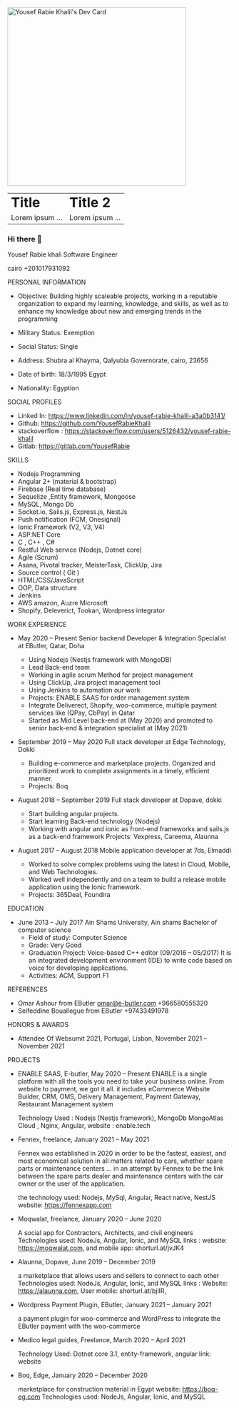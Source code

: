 
<a href="https://app.daily.dev/YousefRabie"><img src="https://api.daily.dev/devcards/5fe499169423465eb502793da97b755e.png?r=q8w" width="400" alt="Yousef Rabie Khalil's Dev Card"/></a>

<table border="0">
 <tr>
    <td><b style="font-size:30px">Title</b></td>
    <td><b style="font-size:30px">Title 2</b></td>
 </tr>
 <tr>
    <td>Lorem ipsum ...</td>
    <td>Lorem ipsum ...</td>
 </tr>
</table>

### Hi there 👋

Yousef Rabie khali
Software Engineer

cairo
+201017931092

PERSONAL INFORMATION
* Objective: Building highly scaleable projects, working in a reputable organization to expand my learning, knowledge, and skills, as well as to enhance my knowledge about new and emerging trends in the programming
* Military Status: Exemption                                   
* Social Status: Single

 * Address: Shubra al Khayma, Qalyubia Governorate, cairo, 23656
 * Date of birth: 18/3/1995 Egypt
 * Nationality: Egyption

SOCIAL PROFILES
  * Linked In: https://www.linkedin.com/in/yousef-rabie-khalil-a3a0b3141/
  * Github: https://github.com/YousefRabieKhalil
  * stackoverflow : https://stackoverflow.com/users/5126432/yousef-rabie-khalil
  * Gitlab: https://gitlab.com/YousefRabie


SKILLS
 * Nodejs Programming
 * Angular 2+ (material & bootstrap)
 * Firebase (Real time database)
 * Sequelize ,Entity framework,  Mongoose
 * MySQL, Mongo Db
 * Socket.io, Sails.js, Express.js, NestJs
 * Push notification (FCM, Onesignal)
 * Ionic Framework (V2, V3, V4)
 * ASP.NET Core
 * C , C++ , C#
 * Restful Web service (Nodejs, Dotnet core)
 * Agile (Scrum)
 * Asana, Pivotal tracker, MeisterTask, ClickUp, Jira
 * Source control ( Git )
 * HTML/CSS/JavaScript
 * OOP, Data structure
 * Jenkins
 * AWS amazon, Auzre Microsoft
 * Shopify, Deleverict, Tookan, Wordpress integrator

WORK EXPERIENCE
  * May 2020 – Present
    Senior backend Developer & Integration Specialist at EButler, Qatar, Doha
      
	  * Using Nodejs (Nestjs framework with MongoDB)
	 * Lead Back-end team
	 * Working in agile scrum Method for project management
	 * Using ClickUp, Jira project management tool
	 * Using Jenkins to automation our work
	 * Projects: ENABLE SAAS for order management system
	  * Integrate Deliverect, Shopify, woo-commerce, multiple payment services like (QPay, CbPay) in Qatar
	  * Started as Mid Level back-end at (May 2020) and promoted to senior back-end &amp; integration specialist at (May 2021)


  * September 2019 – May 2020
    Full stack developer at Edge Technology, Dokki
      
	*  Building e-commerce and marketplace projects.
	  Organized and prioritized work to complete assignments in a timely, efficient manner.
	  * Projects: Boq


  * August 2018 – September 2019
    Full stack developer at Dopave, dokki
      
	  * Start building angular projects.
	  * Start learning Back-end technology (Nodejs) 
	  * Working with angular and ionic as front-end frameworks and sails.js as a back-end framework
	    Projects: Vexpress, Careema, Alaunna

  * August 2017 – August 2018
    Mobile application developer  at 7ds, Elmaddi
      
	  * Worked to solve complex problems using the latest in Cloud, Mobile, and Web Technologies.
	  * Worked well independently and on a team to build a release mobile application using the Ionic framework.
	  * Projects: 365Deal, Foundira



EDUCATION
  * June 2013 – July 2017
    Ain Shams University, Ain shams Bachelor of computer science
	 *  Field of study: Computer Science
	  * Grade: Very Good
	  * Graduation Project: Voice-based C++ editor (09/2016 – 05/2017) It is an integrated development environment (IDE) to write code based on voice for developing applications.
	  * Activities:  ACM, Support F1


REFERENCES
  * Omar Ashour from EButler
    omar@e-butler.com
    +966580555320
  * Seifeddine Bouallegue from EButler
    +97433491978

HONORS & AWARDS 
  * Attendee Of Websumit 2021, Portugal, Lisbon, November 2021 – November 2021

PROJECTS
  *  ENABLE SAAS, E-butler, May 2020 – Present
ENABLE is a single platform with all the tools you need to take your business online. From website to payment, we got it all. it includes eCommerce Website Builder, CRM, OMS, Delivery Management, Payment Gateway, Restaurant Management system
	
	  Technology Used : Nodejs (Nestjs framework), MongoDb MongoAtlas Cloud , Nginx, Angular, 
	  website : enable.tech

  * Fennex, freelance, January 2021 – May 2021

	Fennex was established in 2020 in order to be the fastest, easiest, and most economical solution in all matters related to cars, whether spare parts or maintenance centers ... in an attempt by Fennex to be the link between the spare parts dealer and maintenance centers with the car owner or the user of the application.


	  the technology used: Nodejs, MySql, Angular, React native, NestJS
	  website: https://fennexapp.com

  * Moqwalat, freelance, January 2020 – June 2020

	  A social app for Contractors, Architects, and civil engineers 
	  Technologies used: NodeJs, Angular, Ionic, and MySQL
	  links : website: https://moqwalat.com, and mobile app: shorturl.at/jvJK4

  * Alaunna, Dopave, June 2019 – December 2019
	
	    
	  a marketplace that allows users and sellers to connect to each other
	  Technologies used: NodeJs, Angular, Ionic, and MySQL
	  links : Website: https://alaunna.com, User mobile: shorturl.at/bjlIR, 

  * Wordpress Payment Plugin, EButler, January 2021 – January 2021
  
	  a payment plugin for woo-commerce and WordPress to integrate the EButler payment with the woo-commerce

  * Medico legal guides, Freelance, March 2020 – April 2021
	    
	  Technology Used:  Dotnet core 3.1, entity-framework, angular
	  link: website

  * Boq, Edge, January 2020 – December 2020
	    
	  marketplace for construction material in Egypt
	  website: https://boq-eg.com
	  Technologies used: NodeJs, Angular, Ionic, and MySQL
